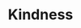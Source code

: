 ---
description: "Experience elegance and grace being flaunted by me in a stunning, breathtaking golden dress adorned with vibrant flowers."
layout: "kindness"
resources:
  - src: "assets/cover.jpg"
    title: "Cover for Kindness"
  - src: "assets/kindness-1.jpg"
    title: "Kindness photo 1"
  - src: "assets/kindness-2.jpg"
    title: "Kindness photo 2"
  - src: "assets/kindness-3.jpg"
    title: "Kindness photo 3"
  - src: "assets/kindness-4.jpg"
    title: "Kindness photo 4"
  - src: "assets/kindness-5.jpg"
    title: "Kindness photo 5"
title: "Kindness"
weight: 2
---